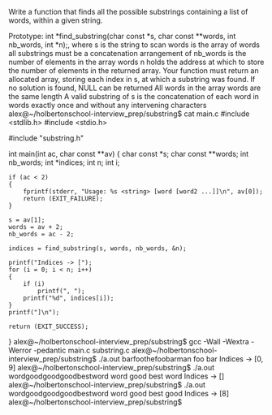 Write a function that finds all the possible substrings containing a list of words, within a given string.

Prototype: int *find_substring(char const *s, char const **words, int nb_words, int *n);, where
s is the string to scan
words is the array of words all substrings must be a concatenation arrangement of
nb_words is the number of elements in the array words
n holds the address at which to store the number of elements in the returned array.
Your function must return an allocated array, storing each index in s, at which a substring was found. If no solution is found, NULL can be returned
All words in the array words are the same length
A valid substring of s is the concatenation of each word in words exactly once and without any intervening characters
alex@~/holbertonschool-interview_prep/substring$ cat main.c
#include <stdlib.h>
#include <stdio.h>

#include "substring.h"

int main(int ac, char const **av)
{
    char const *s;
    char const **words;
    int nb_words;
    int *indices;
    int n;
    int i;

    if (ac < 2)
    {
        fprintf(stderr, "Usage: %s <string> [word [word2 ...]]\n", av[0]);
        return (EXIT_FAILURE);
    }

    s = av[1];
    words = av + 2;
    nb_words = ac - 2;

    indices = find_substring(s, words, nb_words, &n);

    printf("Indices -> [");
    for (i = 0; i < n; i++)
    {
        if (i)
            printf(", ");
        printf("%d", indices[i]);
    }
    printf("]\n");

    return (EXIT_SUCCESS);
}
alex@~/holbertonschool-interview_prep/substring$ gcc -Wall -Wextra -Werror -pedantic main.c substring.c
alex@~/holbertonschool-interview_prep/substring$ ./a.out barfoothefoobarman foo bar
Indices -> [0, 9]
alex@~/holbertonschool-interview_prep/substring$ ./a.out wordgoodgoodgoodbestword word good best word
Indices -> []
alex@~/holbertonschool-interview_prep/substring$ ./a.out wordgoodgoodgoodbestword word good best good
Indices -> [8]
alex@~/holbertonschool-interview_prep/substring$
